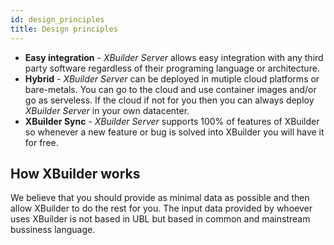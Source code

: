 ```yaml
---
id: design_principles
title: Design principles
---
```


- **Easy integration** - _XBuilder Server_ allows easy integration with any third party software regardless of their programing language or architecture.
- **Hybrid** - _XBuilder Server_ can be deployed in mutiple cloud platforms or bare-metals. You can go to the cloud and use container images and/or go as serveless. If the cloud if not for you then you can always deploy _XBuilder Server_ in your own datacenter.
- **XBuilder Sync** - _XBuilder Server_ supports 100% of features of XBuilder so whenever a new feature or bug is solved into XBuilder you will have it for free.

## How XBuilder works

We believe that you should provide as minimal data as possible and then allow XBuilder to do the rest for you. The input data provided by whoever uses XBuilder is not based in UBL but based in common and mainstream bussiness language.
